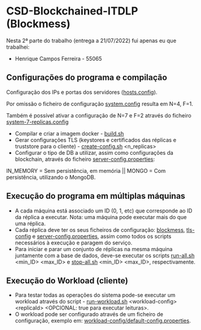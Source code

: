 # CSD-Blockchained-ITDLP (Blockmess)

Nesta 2ª parte do trabalho (entrega a 21/07/2022) fui apenas eu que trabalhei:
- Henrique Campos Ferreira - 55065

## Configurações do programa e compilação

Configuração dos IPs e portas dos servidores ([hosts.config](https://github.com/henriquej-0904/CSD-BITDLP/blob/pa2-bitdlp-blockmess/Blockchain-IT-DLP/bft-smart/config/hosts.config)).

Por omissão o ficheiro de configuração [system.config](https://github.com/henriquej-0904/CSD-BITDLP/blob/pa2-bitdlp-blockmess/Blockchain-IT-DLP/bft-smart/config/system.config) resulta em N=4, F=1.

Também é possível ativar a configuração de N=7 e F=2 através do ficheiro [system-7-replicas.config](https://github.com/henriquej-0904/CSD-BITDLP/blob/pa2-bitdlp-blockmess/Blockchain-IT-DLP/bft-smart/config/system-7-replicas.config)

- Compilar e criar a imagem docker - [build.sh](https://github.com/henriquej-0904/CSD-BITDLP/blob/pa2-bitdlp-blockmess/Blockchain-IT-DLP/build.sh)
- Gerar configurações TLS (keystores e certificados das réplicas e truststore para o cliente)  - [create-config.sh](https://github.com/henriquej-0904/CSD-BITDLP/blob/pa2-bitdlp-blockmess/Blockchain-IT-DLP/create-config.sh) \<n_replicas\>
- Configurar o tipo de DB a utilizar, assim como configurações da blockchain, através do ficheiro [server-config.properties](https://github.com/henriquej-0904/CSD-BITDLP/blob/pa2-bitdlp-blockmess/Blockchain-IT-DLP/server-config.properties):
 
IN_MEMORY = Sem persistência, em memória || MONGO = Com persistência, utilizando o MongoDB.

## Execução do programa em múltiplas máquinas

- A cada máquina está associado um ID (0, 1, etc) que corresponde ao ID da réplica a executar. Nota: uma máquina pode executar mais do que uma réplica.
- Cada réplica deve ter os seus ficheiros de configuração: [blockmess](https://github.com/henriquej-0904/CSD-BITDLP/blob/pa2-bitdlp-blockmess/Blockchain-IT-DLP/blockmess), [tls-config](https://github.com/henriquej-0904/CSD-BITDLP/blob/pa2-bitdlp-blockmess/Blockchain-IT-DLP/tls-config) e [server-config.properties](https://github.com/henriquej-0904/CSD-BITDLP/blob/pa2-bitdlp-blockmess/Blockchain-IT-DLP/server-config.properties), assim como todos os scripts necessários à execução e paragem do serviço.
- Para iniciar e parar um conjunto de réplicas na mesma máquina juntamente com a base de dados, deve-se executar os scripts [run-all.sh](https://github.com/henriquej-0904/CSD-BITDLP/blob/pa2-bitdlp-blockmess/Blockchain-IT-DLP/run-all.sh) \<min_ID\> \<max_ID\> e [stop-all.sh](https://github.com/henriquej-0904/CSD-BITDLP/blob/pa2-bitdlp-blockmess/Blockchain-IT-DLP/stop-all.sh) \<min_ID\> \<max_ID\>, respectivamente.

## Execução do Workload (cliente)


- Para testar todas as operações do sistema pode-se executar um workload através do script - [run-workload.sh](https://github.com/henriquej-0904/CSD-BITDLP/blob/pa2-bitdlp-blockmess/Blockchain-IT-DLP/run-workload.sh) \<workload-config\> \<replicaId\> \<OPCIONAL: true para executar leituras\>.
- O workload pode ser configurado através de um ficheiro de configuração, exemplo em: [workload-config/default-config.properties](https://github.com/henriquej-0904/CSD-BITDLP/blob/pa2-bitdlp-blockmess/Blockchain-IT-DLP/workload-config/default-config.properties).
